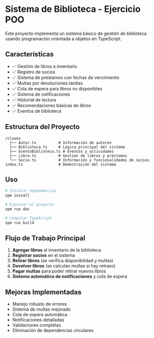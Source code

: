 # Sistema de Biblioteca - Ejercicio POO

Este proyecto implementa un sistema básico de gestión de biblioteca usando programación orientada a objetos en TypeScript.

## Características

- ✅ Gestión de libros e inventario
- ✅ Registro de socios
- ✅ Sistema de préstamos con fechas de vencimiento
- ✅ Multas por devoluciones tardías
- ✅ Cola de espera para libros no disponibles
- ✅ Sistema de notificaciones
- ✅ Historial de lectura
- ✅ Recomendaciones básicas de libros
- ✅ Eventos de biblioteca

## Estructura del Proyecto

```
/clases
  ├── Autor.ts          # Información de autores
  ├── Biblioteca.ts     # Lógica principal del sistema
  ├── EventoBiblioteca.ts # Eventos y actividades
  ├── Libro.ts          # Gestión de libros y préstamos
  └── Socio.ts          # Información y funcionalidades de socios
index.ts                # Demostración del sistema
```

## Uso

```bash
# Instalar dependencias
npm install

# Ejecutar el proyecto
npm run dev

# Compilar TypeScript
npm run build
```

## Flujo de Trabajo Principal

1. **Agregar libros** al inventario de la biblioteca
2. **Registrar socios** en el sistema
3. **Retirar libros** (se verifica disponibilidad y multas)
4. **Devolver libros** (se calculan multas si hay retraso)
5. **Pagar multas** para poder retirar nuevos libros
6. **Sistema automático de notificaciones** y cola de espera

## Mejoras Implementadas

- Manejo robusto de errores
- Sistema de multas mejorado
- Cola de espera automática
- Notificaciones detalladas
- Validaciones completas
- Eliminación de dependencias circulares
